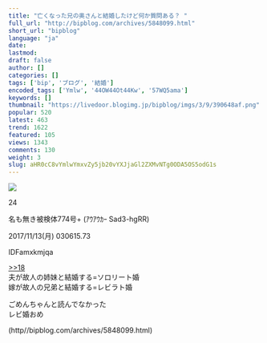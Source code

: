 ```yaml
---
title: "亡くなった兄の奥さんと結婚したけど何か質問ある？ "
full_url: "http://bipblog.com/archives/5848099.html"
short_url: "bipblog"
language: "ja"
date: 
lastmod: 
draft: false
author: []
categories: []
tags: ['bip', 'ブログ', '結婚']
encoded_tags: ['Ymlw', '44OW44Ot44Kw', '57WQ5ama']
keywords: []
thumbnail: "https://livedoor.blogimg.jp/bipblog/imgs/3/9/390648af.png"
popular: 520
latest: 463
trend: 1622
featured: 105
views: 1343
comments: 130
weight: 3
slug: aHR0cC8vYmlwYmxvZy5jb20vYXJjaGl2ZXMvNTg0ODA5OS5odG1s
---
```


![](https://livedoor.blogimg.jp/bipblog/imgs/3/9/390648af.png)

<div><p class='ent_header' id='res_24'><p class='ent_num'>24</p> <p class='ent_name'>名も無き被検体774号+ (ｱｳｱｳｶｰ Sad3-hgRR)</p> <p class='ent_data'>2017/11/13(月) 030615.73</p> <p class='ent_id'>IDFamxkmjqa</p></p><p class='ent_body_p ent_kyocho '> <a href='#res_18'>>>18</a><br> 夫が故人の姉妹と結婚する=ソロリート婚<br> 嫁が故人の兄弟と結婚する=レビラト婚</p> <p class='ent_body_p ent_kyocho'>ごめんちゃんと読んでなかった<br> レビ婚おめ </p></div>

(http//bipblog.com/archives/5848099.html)
